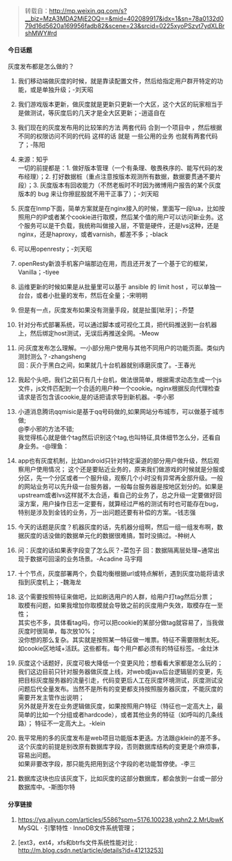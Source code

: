 > 转载自：<http://mp.weixin.qq.com/s?__biz=MzA3MDA2MjE2OQ==&mid=402089917&idx=1&sn=78a0132d079d16d5620a169956fadb82&scene=23&srcid=0225xyoPSzvt7ydXLBrshMWY#rd>

#### 今日话题

灰度发布都是怎么做的？

1. 我们移动端做灰度的时候，就是靠读配置文件，然后给指定用户群开特定的功能，或是单独升级；-刘天昭

2. 我们游戏版本更新，做灰度就是更新只更新一个大区，这个大区的玩家相当于是做测试，等灰度后的几天才是全大区更新；-逍遥自在

3. 我们现在的灰度发布用的比较笨的方法 两套代码 合到一个项目中 ，然后根据不同的权限访问不同的代码 这样的话 就是 一些公用的业务 也就有两套代码了；-陈阳

4. 来源：知乎  
一切的前提都是：1. 做好版本管理（一个有条理、敬畏秩序的、能写代码的发布经理）；2. 打好数据桩（重点注意按版本观测所有数据，数据要贯通不要片段）；3. 灰度版本有回收能力（不然老板时不时因为微博用户报告的某个灰度版本的 bug 来让你擦屁股就不用干正事了）；-刘天昭

5. 灰度在lnmp下面，简单方案就是在nginx接入的时候，里面写一段lua，比如按照用户的IP或者某个cookie进行取模，然后某个值的用户可以访问新业务。这个服务可以是干负载，我统称叫做接入层，不管是硬件，还是lvs这种，还是nginx，还是haproxy，或者varnish，都差不多；-black

6. 可以用openresty；-刘天昭

7. openResty新浪手机客户端那边在用，而且还开发了一个基于它的框架，Vanilla；-tiyee

8. 运维更新的时候如果是从批量里可以基于 ansible 的 limit host ，可以单独一台台，或者小批量的发布，然后在全量；-宋明明

9. 但是有一点，灰度发布如果没有测量手段，就是扯蛋[呲牙]；-乔楚

10. 针对分布式部署系统，可以通过脚本或可视化工具，把代码推送到一台机器上，然后绑定host测试，无误后再推送全网。-Meow

11. 问:灰度发布怎么理解。一小部分用户使用与其他不同用户的功能页面。类似内测封测么？-zhangsheng  
回：灰介于黑白之间，如果就几十台机器就别琢磨灰度了。-王春光

15. 我起个头吧，我们之前只有几十台机，做法很简单，根据需求动态生成一个js文件，js文件匹配到一个合适的用户种一个cookie。nginx根据反向代理检查请求是否包含该cookie,是的话把请求导到新机器。-李小邪

16. 小道消息腾讯qqmisic是基于qq号码做的,如果网站分布城市，可以做基于城市做;  
@李小邪的方法不错;  
我觉得核心就是做个tag然后识别这个tag,也叫特征,具体细节怎么分，还看自身业务。-@理鱼：

17. app也有灰度机制，比如android只针对特定渠道的部分用户做升级，然后观察用户使用情况；
这个还是要贴近业务的，原来我们做游戏的时候就是分服或分区，先一个分区或者一个服升级，观察几个小时没有异常再全部升级。一般的网站业务可以先升级一台服务器，一般每台服务器是按地区划分的。如果是upstream或者lvs这样就不太合适，看自己的业务了，总之升级一定要做好回滚方案，用户操作日志一定要有，就算经过严格的测试有时也可能存在bug，特别是涉及到金钱的业务，万一出问题还要有补偿的方案。-钱志强

18. 今天的话题是灰度？机器灰度的话，先机器分组啊，然后一组一组发布啊，数据灰度的话没做的数据单元化的数据很难搞，暂时没搞过。-种树人

19. 问：灰度的话如果表字段变了怎么灰？-菜包子
回：数据隔离层处理~通常出现于数据可回滚的业务场景。-Acadine 马宇翔

20. 十个节点，灰度部署两个，负载均衡根据url或特点解析，遇到灰度功能将请求指到灰度机上；-魏海龙

21. 这个需要按照特征来做吧，比如刷选用户的人群，给用户打tag然后分票；  
取模有问题，如果我增加你取模就会导致之前的灰度用户失效，取模存在一至性；  
其实也不多，具体看tag吗，你可以把cookie的某部分做tag就容易了，当我做灰度时很简单，每次放10%；  
没你想的那么复杂。其实就是按照某一特征做一堆票。特征不需要限制太死。如cookie区地域+活跃。这些都有。每个用户都必须有的特征标签。-金灶沐

22. 灰度这个话题好，灰度可极大降低一个变更风险；想看看大家都是怎么玩的；我们这边目前只针对服务器做灰度上线，对web或java后台逻辑层的变更，先把目标灰度服务器的流量引走，代码变更后人工在灰度环境测试，灰度测试没问题后代全量发布。当然不是所有的变更都支持按照服务器灰度，不能灰度的需要开发主管作出说明；  
另外就是开发在业务逻辑做灰度，如果按照用户特征（特征也一定高大上，最简单的比如一个分组或者hardcode），或者其他业务的特征（如呼叫的几条线路）；
特征不一定高大上。-klein

23. 我平常用的多的灰度发布是web项目功能版本更迭。方法跟@klein的差不多。这个灰度的前提是别改原有数据库字段，否则数据库结构的变更是个麻烦事，容易出问题。  
如果非要改字段，那只能先把用到这个字段的老功能暂停使。-李三

24. 数据库这块也应该灰度下，比如灰度的这部分数据库，都会放到一台或一部分数据库中。-斯图尔特


#### 分享链接

1. https://yq.aliyun.com/articles/5586?spm=5176.100238.yqhn2.2.MrUbwK MySQL · 引擎特性 · InnoDB文件系统管理；

2. [ext3，ext4，xfs和btrfs文件系统性能对比 : http://m.blog.csdn.net/article/details?id=41213253]
